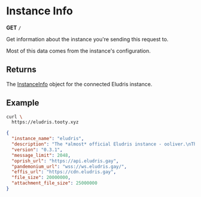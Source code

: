 # Instance Info

<span class="request-method"><b>GET</b></span> `/`

Get information about the instance you're sending this request to.

Most of this data comes from the instance's configuration.

## Returns

The [InstanceInfo](../models/instance_info.md) object for the connected Eludris instance.

## Example

```sh
curl \
  https://eludris.tooty.xyz
```

```json
{
  "instance_name": "eludris",
  "description": "The *almost* official Eludris instance - ooliver.\nThis is **not** a testing instance as it is bridged to Eludis. Use your own local instance for testing.",
  "version": "0.3.1",
  "message_limit": 2048,
  "oprish_url": "https://api.eludris.gay",
  "pandemonium_url": "wss://ws.eludris.gay/",
  "effis_url": "https://cdn.eludris.gay",
  "file_size": 20000000,
  "attachment_file_size": 25000000
}
```
